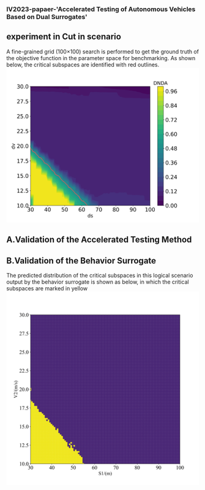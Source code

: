 ### IV2023-papaer-'Accelerated Testing of Autonomous Vehicles Based on Dual Surrogates'

## experiment in Cut in scenario
A fine-grained grid (100×100) search is performed to get the ground truth of the objective function in the parameter space for benchmarking. As shown below, the critical subspaces are identified with red outlines.
![avatar](groundtruth_two_para.jpeg)

## A.Validation of the Accelerated Testing Method


## B.Validation of the Behavior Surrogate


The predicted distribution of the critical subspaces in this logical scenario output by the behavior surrogate is shown as below, in which the critical subspaces are marked in yellow
![avatar](pre_two_para.png)

